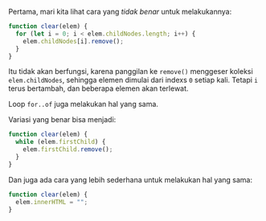 Pertama, mari kita lihat cara yang _tidak benar_ untuk melakukannya:

```js
function clear(elem) {
  for (let i = 0; i < elem.childNodes.length; i++) {
    elem.childNodes[i].remove();
  }
}
```

Itu tidak akan berfungsi, karena panggilan ke `remove()` menggeser koleksi `elem.childNodes`, sehingga elemen dimulai dari indexs `0` setiap kali. Tetapi `i` terus bertambah, dan beberapa elemen akan terlewat.

Loop `for..of` juga melakukan hal yang sama.

Variasi yang benar bisa menjadi:

```js
function clear(elem) {
  while (elem.firstChild) {
    elem.firstChild.remove();
  }
}
```

Dan juga ada cara yang lebih sederhana untuk melakukan hal yang sama:

```js
function clear(elem) {
  elem.innerHTML = "";
}
```
